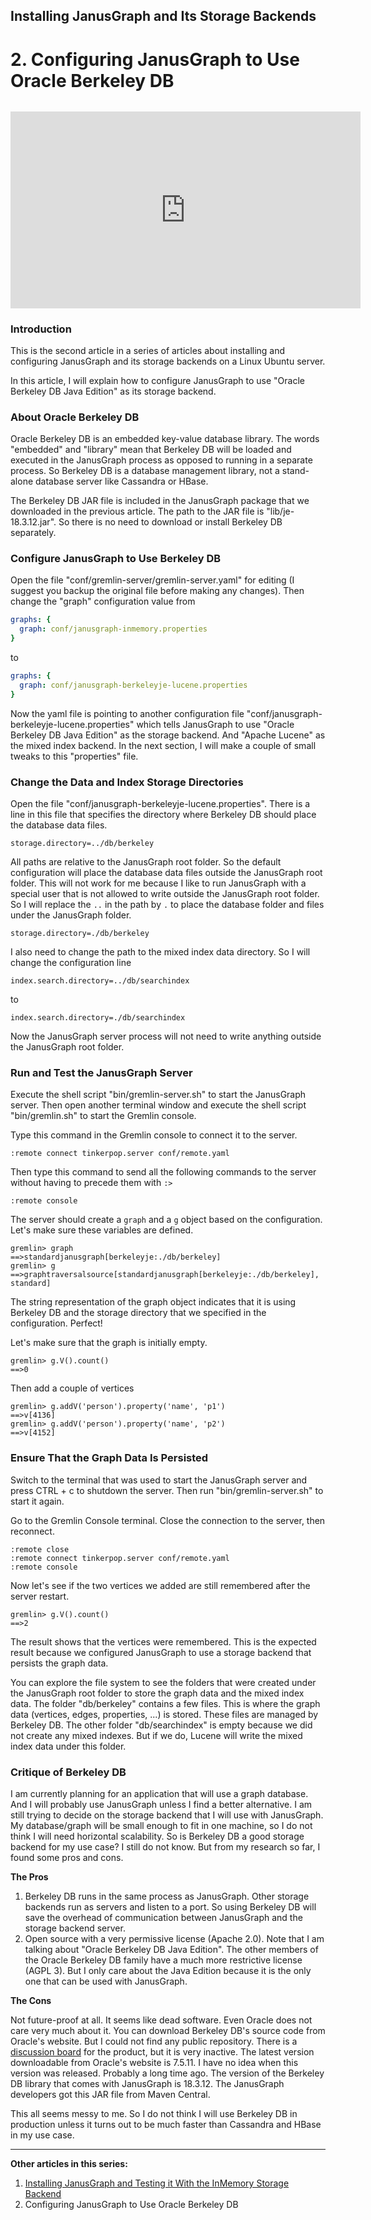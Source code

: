 ## Installing JanusGraph and Its Storage Backends

# 2. Configuring JanusGraph to Use Oracle Berkeley DB

<div style="text-align: center; margin-top: 2rem;"><iframe width="560" height="315" src="https://www.youtube.com/embed/KO_W6Ifh-5E" frameborder="0" allow="accelerometer; autoplay; clipboard-write; encrypted-media; gyroscope; picture-in-picture" allowfullscreen></iframe></div>

### Introduction

This is the second article in a series of articles about installing and configuring JanusGraph and its storage backends on a Linux Ubuntu server.

In this article, I will explain how to configure JanusGraph to use "Oracle Berkeley DB Java Edition" as its storage backend.

### About Oracle Berkeley DB

Oracle Berkeley DB is an embedded key-value database library. The words "embedded" and "library" mean that Berkeley DB will be loaded and executed in the JanusGraph process as opposed to running in a separate process. So Berkeley DB is a database management library, not a stand-alone database server like Cassandra or HBase.

The Berkeley DB JAR file is included in the JanusGraph package that we downloaded in the previous article. The path to the JAR file is "lib/je-18.3.12.jar". So there is no need to download or install Berkeley DB separately.

### Configure JanusGraph to Use Berkeley DB

Open the file "conf/gremlin-server/gremlin-server.yaml" for editing (I suggest you backup the original file before making any changes). Then change the "graph" configuration value from

```yaml
graphs: {
  graph: conf/janusgraph-inmemory.properties
}
```

to

```yaml
graphs: {
  graph: conf/janusgraph-berkeleyje-lucene.properties
}
```

Now the yaml file is pointing to another configuration file "conf/janusgraph-berkeleyje-lucene.properties" which tells JanusGraph to use "Oracle Berkeley DB Java Edition" as the storage backend. And "Apache Lucene" as the mixed index backend. In the next section, I will make a couple of small tweaks to this "properties" file.

### Change the Data and Index Storage Directories

Open the file "conf/janusgraph-berkeleyje-lucene.properties". There is a line in this file that specifies the directory where Berkeley DB should place the database data files.

```properties
storage.directory=../db/berkeley
```

All paths are relative to the JanusGraph root folder. So the default configuration will place the database data files outside the JanusGraph root folder. This will not work for me because I like to run JanusGraph with a special user that is not allowed to write outside the JanusGraph root folder. So I will replace the `..` in the path by `.` to place the database folder and files under the JanusGraph folder.

```properties
storage.directory=./db/berkeley
```

I also need to change the path to the mixed index data directory. So I will change the configuration line

```properties
index.search.directory=../db/searchindex
```

to

```properties
index.search.directory=./db/searchindex
```

Now the JanusGraph server process will not need to write anything outside the JanusGraph root folder.

### Run and Test the JanusGraph Server

Execute the shell script "bin/gremlin-server.sh" to start the JanusGraph server. Then open another terminal window and execute the shell script "bin/gremlin.sh" to start the Gremlin console.

Type this command in the Gremlin console to connect it to the server.

```
:remote connect tinkerpop.server conf/remote.yaml
```

Then type this command to send all the following commands to the server without having to precede them with `:>`

```
:remote console
```

The server should create a `graph` and a `g` object based on the configuration. Let's make sure these variables are defined.

```
gremlin> graph
==>standardjanusgraph[berkeleyje:./db/berkeley]
gremlin> g
==>graphtraversalsource[standardjanusgraph[berkeleyje:./db/berkeley], standard]
```

The string representation of the graph object indicates that it is using Berkeley DB and the storage directory that we specified in the configuration. Perfect!

Let's make sure that the graph is initially empty.

```
gremlin> g.V().count()
==>0
```

Then add a couple of vertices

```
gremlin> g.addV('person').property('name', 'p1')
==>v[4136]
gremlin> g.addV('person').property('name', 'p2')
==>v[4152]
```

### Ensure That the Graph Data Is Persisted

Switch to the terminal that was used to start the JanusGraph server and press CTRL + c to shutdown the server. Then run "bin/gremlin-server.sh" to start it again.

Go to the Gremlin Console terminal. Close the connection to the server, then reconnect.

```
:remote close
:remote connect tinkerpop.server conf/remote.yaml
:remote console
```

Now let's see if the two vertices we added are still remembered after the server restart.

```
gremlin> g.V().count()
==>2
```

The result shows that the vertices were remembered. This is the expected result because we configured JanusGraph to use a storage backend that persists the graph data.

You can explore the file system to see the folders that were created under the JanusGraph root folder to store the graph data and the mixed index data. The folder "db/berkeley" contains a few files. This is where the graph data (vertices, edges, properties, ...) is stored. These files are managed by Berkeley DB. The other folder "db/searchindex" is empty because we did not create any mixed indexes. But if we do, Lucene will write the mixed index data under this folder.

### Critique of Berkeley DB

I am currently planning for an application that will use a graph database. And I will probably use JanusGraph unless I find a better alternative. I am still trying to decide on the storage backend that I will use with JanusGraph. My database/graph will be small enough to fit in one machine, so I do not think I will need horizontal scalability. So is Berkeley DB a good storage backend for my use case? I still do not know. But from my research so far, I found some pros and cons.

**The Pros**

1. Berkeley DB runs in the same process as JanusGraph. Other storage backends run as servers and listen to a port. So using Berkeley DB will save the overhead of communication between JanusGraph and the storage backend server.
2. Open source with a very permissive license (Apache 2.0). Note that I am talking about "Oracle Berkeley DB Java Edition". The other members of the Oracle Berkeley DB family have a much more restrictive license (AGPL 3). But I only care about the Java Edition because it is the only one that can be used with JanusGraph.

**The Cons**

Not future-proof at all. It seems like dead software. Even Oracle does not care very much about it. You can download Berkeley DB's source code from Oracle's website. But I could not find any public repository. There is a [discussion board](https://community.oracle.com/tech/developers/categories/berkeley_db_java_edition) for the product, but it is very inactive. The latest version downloadable from Oracle's website is 7.5.11. I have no idea when this version was released. Probably a long time ago. The version of the Berkeley DB library that comes with JanusGraph is 18.3.12. The JanusGraph developers got this JAR file from Maven Central.

This all seems messy to me. So I do not think I will use Berkeley DB in production unless it turns out to be much faster than Cassandra and HBase in my use case.

---

**Other articles in this series:**

1. [Installing JanusGraph and Testing it With the InMemory Storage Backend](../installing-janusgraph-and-testing-it-with-the-inmemory-storage-backend/index.md)
2. Configuring JanusGraph to Use Oracle Berkeley DB
